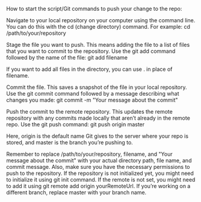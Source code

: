 How to start the script/Git commands to push your change to the repo:

Navigate to your local repository on your computer using the command line. You can do this with the cd (change directory) command. For example:
cd /path/to/your/repository

Stage the file you want to push. This means adding the file to a list of files that you want to commit to the repository. Use the git add command followed by the name of the file:
git add filename

If you want to add all files in the directory, you can use . in place of filename.

Commit the file. This saves a snapshot of the file in your local repository. Use the git commit command followed by a message describing what changes you made:
git commit -m "Your message about the commit"

Push the commit to the remote repository. This updates the remote repository with any commits made locally that aren’t already in the remote repo. Use the git push command:
git push origin master

Here, origin is the default name Git gives to the server where your repo is stored, and master is the branch you’re pushing to.

Remember to replace /path/to/your/repository, filename, and "Your message about the commit" with your actual directory path, file name, and commit message. Also, make sure you have the necessary permissions to push to the repository. If the repository is not initialized yet, you might need to initialize it using git init command. If the remote is not set, you might need to add it using git remote add origin yourRemoteUrl. If you’re working on a different branch, replace master with your branch name.

